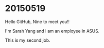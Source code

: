 # 20150519

Hello GitHub, Nine to meet you!!
 
I'm Sarah Yang and I am an employee in ASUS.

This is my second job.

